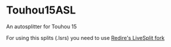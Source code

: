 # Touhou15ASL
An autosplitter for Touhou 15

For using this splits (.lsrs) you need to use [Redire's LiveSplit fork](https://github.com/Remag/LiveSplit)
